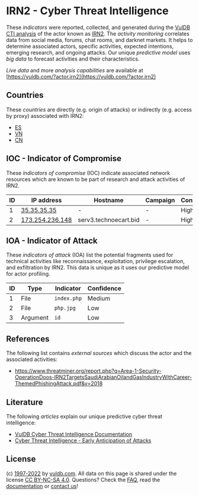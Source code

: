 # IRN2 - Cyber Threat Intelligence

These _indicators_ were reported, collected, and generated during the [VulDB CTI analysis](https://vuldb.com/?kb.cti) of the actor known as [IRN2](https://vuldb.com/?actor.irn2). The _activity monitoring_ correlates data from social media, forums, chat rooms, and darknet markets. It helps to determine associated actors, specific activities, expected intentions, emerging research, and ongoing attacks. Our unique _predictive model_ uses _big data_ to forecast activities and their characteristics.

_Live data_ and more _analysis capabilities_ are available at [https://vuldb.com/?actor.irn2](https://vuldb.com/?actor.irn2)

## Countries

These _countries_ are directly (e.g. origin of attacks) or indirectly (e.g. access by proxy) associated with IRN2:

* [ES](https://vuldb.com/?country.es)
* [VN](https://vuldb.com/?country.vn)
* [CN](https://vuldb.com/?country.cn)

## IOC - Indicator of Compromise

These _indicators of compromise_ (IOC) indicate associated network resources which are known to be part of research and attack activities of IRN2.

ID | IP address | Hostname | Campaign | Confidence
-- | ---------- | -------- | -------- | ----------
1 | [35.35.35.35](https://vuldb.com/?ip.35.35.35.35) | - | - | High
2 | [173.254.236.148](https://vuldb.com/?ip.173.254.236.148) | serv3.technoecart.bid | - | High

## IOA - Indicator of Attack

These _indicators of attack_ (IOA) list the potential fragments used for technical activities like reconnaissance, exploitation, privilege escalation, and exfiltration by IRN2. This data is unique as it uses our predictive model for actor profiling.

ID | Type | Indicator | Confidence
-- | ---- | --------- | ----------
1 | File | `index.php` | Medium
2 | File | `php.jpg` | Low
3 | Argument | `id` | Low

## References

The following list contains _external sources_ which discuss the actor and the associated activities:

* https://www.threatminer.org/report.php?q=Area-1-Security-OperationDoos-IRN2TargetsSaudiArabianOilandGasIndustryWithCareer-ThemedPhishingAttack.pdf&y=2018

## Literature

The following _articles_ explain our unique predictive cyber threat intelligence:

* [VulDB Cyber Threat Intelligence Documentation](https://vuldb.com/?kb.cti)
* [Cyber Threat Intelligence - Early Anticipation of Attacks](https://www.scip.ch/en/?labs.20201022)

## License

(c) [1997-2022](https://vuldb.com/?kb.changelog) by [vuldb.com](https://vuldb.com/?kb.about). All data on this page is shared under the license [CC BY-NC-SA 4.0](https://creativecommons.org/licenses/by-nc-sa/4.0/). Questions? Check the [FAQ](https://vuldb.com/?kb.faq), read the [documentation](https://vuldb.com/?kb) or [contact us](https://vuldb.com/?contact)!

